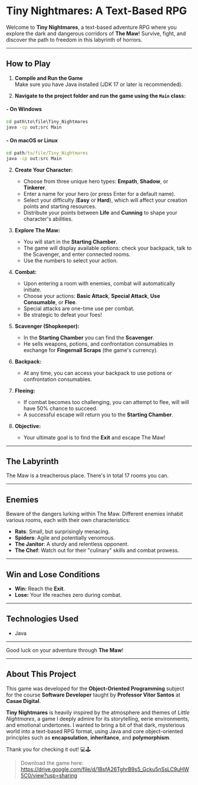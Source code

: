 # Tiny Nightmares: A Text-Based RPG

Welcome to **Tiny Nightmares**, a text-based adventure RPG where you explore the dark and dangerous corridors of **The Maw**! Survive, fight, and discover the path to freedom in this labyrinth of horrors.

---
## How to Play

1. **Compile and Run the Game**  
   Make sure you have Java installed (JDK 17 or later is recommended).

2. **Navigate to the project folder and run the game using the `Main` class:**

#### - On Windows
```cmd
cd path\to\file\Tiny_Nightmares
java -cp out;src Main
```

#### - On macOS or Linux
```cmd
cd path/to/file/Tiny_Nightmares
java -cp out:src Main
```


2. **Create Your Character:**  
   - Choose from three unique hero types: **Empath**, **Shadow**, or **Tinkerer**.  
   - Enter a name for your hero (or press Enter for a default name).  
   - Select your difficulty (**Easy** or **Hard**), which will affect your creation points and starting resources.  
   - Distribute your points between **Life** and **Cunning** to shape your character's abilities.

3. **Explore The Maw:**  
   - You will start in the **Starting Chamber**.  
   - The game will display available options: check your backpack, talk to the Scavenger, and enter connected rooms.  
   - Use the numbers to select your action.

4. **Combat:**  
   - Upon entering a room with enemies, combat will automatically initiate.  
   - Choose your actions: **Basic Attack**, **Special Attack**, **Use Consumable**, or **Flee**.  
   - Special attacks are one-time use per combat.  
   - Be strategic to defeat your foes!

5. **Scavenger (Shopkeeper):**  
   - In the **Starting Chamber** you can find the **Scavenger**.  
   - He sells weapons, potions, and confrontation consumables in exchange for **Fingernail Scraps** (the game's currency).

6. **Backpack:**  
   - At any time, you can access your backpack to use potions or confrontation consumables.

7. **Fleeing:**  
   - If combat becomes too challenging, you can attempt to flee, will will have 50% chance to succeed.  
   - A successful escape will return you to the **Starting Chamber**.

8. **Objective:**  
   - Your ultimate goal is to find the **Exit** and escape The Maw!

---

## The Labyrinth

The Maw is a treacherous place. There's in total 17 rooms you can.

---

## Enemies

Beware of the dangers lurking within The Maw. Different enemies inhabit various rooms, each with their own characteristics:

- **Rats**: Small, but surprisingly menacing.  
- **Spiders**: Agile and potentially venomous.  
- **The Janitor**: A sturdy and relentless opponent.  
- **The Chef**: Watch out for their "culinary" skills and combat prowess.

---

## Win and Lose Conditions

- **Win:** Reach the **Exit**.  
- **Lose:** Your life reaches zero during combat.

---

## Technologies Used

- Java

---

Good luck on your adventure through **The Maw**!  

---

## About This Project

This game was developed for the **Object-Oriented Programming** subject for the course **Software Developer** taught by **Professor Vitor Santos** at **Casae Digital**.

**Tiny Nightmares** is heavily inspired by the atmosphere and themes of *Little Nightmares*, a game I deeply admire for its storytelling, eerie environments, and emotional undertones. I wanted to bring a bit of that dark, mysterious world into a text-based RPG format, using Java and core object-oriented principles such as **encapsulation**, **inheritance**, and **polymorphism**.

Thank you for checking it out! 💻🕹️

> Download the game here: https://drive.google.com/file/d/1BsfA26TghrB9s5_Gcku5nSsLC9uHW5C0/view?usp=sharing


